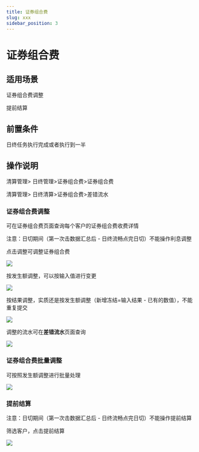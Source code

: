 ```yaml
---
title: 证券组合费
slug: xxx
sidebar_position: 3
---
```



# 证券组合费

## 适用场景

证券组合费调整

提前结算

## 前置条件

日终任务执行完成或者执行到一半

## 操作说明

清算管理&gt; 日终管理&gt;证券组合费&gt;证券组合费

清算管理&gt; 日终清算&gt;证券组合费&gt;差错流水

### 证券组合费调整

可在证券组合费页面查询每个客户的证券组合费收费详情

注意：日切期间（第一次击数据汇总后 - 日终流畅点完日切）不能操作利息调整

点击调整可调整证券组合费

<img src="/assets/Omdkb6QDioKGO3xUp7lcEkBvnzb.png" src-width="2902" src-height="1548" align="center"/>

按发生额调整，可以按输入值进行变更

<img src="/assets/PIbMbYbjuo9Mc2xp3KucV5bInab.png" src-width="2928" src-height="1558" align="center"/>

按结果调整，实质还是按发生额调整（新增冻结=输入结果 - 已有的数值），不能重复提交

<img src="/assets/EQMNbyieVoCRz9xdhaJc8E1MnGh.png" src-width="2916" src-height="1544" align="center"/>

调整的流水可在**差错流水**页面查询

<img src="/assets/GNCxbtwEjoekOZxStaacj1lbnBd.png" src-width="2496" src-height="1402" align="center"/>

### 证券组合费批量调整

可按照发生额调整进行批量处理

<img src="/assets/PTlKb6uf8oXjX1xBHX1cA4wXnNg.png" src-width="2918" src-height="1556" align="center"/>

### 提前结算

注意：日切期间（第一次击数据汇总后 - 日终流畅点完日切）不能操作提前结算

筛选客户，点击提前结算

<img src="/assets/F6fPbCF3aoj03Ex5zi9cSB91n1g.png" src-width="2910" src-height="1560" align="center"/>

